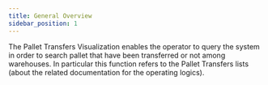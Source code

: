 ```yaml
---
title: General Overview
sidebar_position: 1
---
```


The Pallet Transfers Visualization enables the operator to query the system in order to search pallet that have been transferred or not among warehouses. In particular this function refers to the Pallet Transfers lists (about the related documentation for the operating logics).






